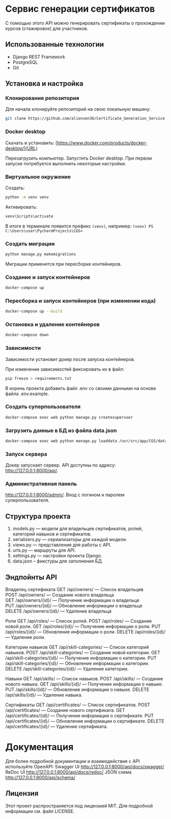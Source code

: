 # Сервис генерации сертификатов

С помощью этого API можно генерировать сертификаты о прохождении курсов (стажировок) для участников.

## Использованные технологии

- Django REST Framework
- PostgreSQL
- Git

## Установка и настройка

### Клонирование репозитория

Для начала клонируйте репозиторий на свою локальную машину:

```bash
git clone https://github.com/aliensen36/Certificate_Generation_Service.git
```

### Docker desktop

Скачать и установить:
[https://www.docker.com/products/docker-desktop/](URL)

Перезагрузить компьютер.
Запустить Docker desktop. При первом запуске потребуется выполнить некоторые настройки.

### Виртуальное окружение
Создать:
```bash
python -m venv venv
```  
Активировать:
```bash
venv\Scripts\activate
```

В итоге в терминале появится префикс `(venv)`, например:
`(venv) PS C:\Users\user\PycharmProjects\CGS>`

### Создать миграции
```bash
python manage.py makemigrations
```
Миграции применятся при пересборке контейнеров.

### Создание и запуск контейнеров
```bash
docker-compose up
```

### Пересборка и запуск контейнеров (при изменении кода)
```bash
docker-compose up --build
```

### Остановка и удаление контейнеров
```bash
docker-compose down
```

### Зависимости

Зависимости установит докер после запуска контейнеров.

При изменении зависимостей фиксировать их в файл:
```bash
pip freeze > requirements.txt
```
В корень проекта добавить файл .env со своими данными на основе файла .env.example.


### Создать суперпользователя
```bash
docker-compose exec web python manage.py createsuperuser
```

### Загрузить данные в БД из файла data.json
```bash
docker-compose exec web python manage.py loaddata /usr/src/app/CGS/data/data.json
```

### Запуск сервера
Докер запускает сервер.
API доступны по адресу: http://127.0.0.1:8000/api/.

### Административная панель
http://127.0.0.1:8000/admin/.
Вход с логином и паролем суперпользователя.


## Структура проекта
1.	models.py — модели для владельцев сертификатов, ролей, категорий навыков и сертификатов.
2.	serializers.py — сериализаторы для каждой модели.
3.	views.py — представления для работы с API.
4.	urls.py — маршруты для API.
5.	settings.py — настройки проекта Django.
6.	data.json – фикстуры для заполнения БД.



## Эндпойнты API

Владелец сертификата
GET /api/owners/ — Список владельцев  
POST /api/owners/ — Создание нового владельца  
GET /api/owners/{id}/ — Получение информации о владельце  
PUT /api/owners/{id}/ — Обновление информации о владельце  
DELETE /api/owners/{id}/ — Удаление владельца  

Роли
GET /api/roles/ — Список ролей.
POST /api/roles/ — Создание новой роли.
GET /api/roles/{id}/ — Получение информации о роли.
PUT /api/roles/{id}/ — Обновление информации о роли.
DELETE /api/roles/{id}/ — Удаление роли.

Категории навыков
GET /api/skill-categories/ — Список категорий навыков.
POST /api/skill-categories/ — Создание новой категории.
GET /api/skill-categories/{id}/ — Получение информации о категории.
PUT /api/skill-categories/{id}/ — Обновление информации о категории.
DELETE /api/skill-categories/{id}/ — Удаление категории.

Навыки
GET /api/skills/ — Список навыков.
POST /api/skills/ — Создание нового навыка.
GET /api/skills/{id}/ — Получение информации о навыке.
PUT /api/skills/{id}/ — Обновление информации о навыке.
DELETE /api/skills/{id}/ — Удаление навыка.

Сертификаты
GET /api/certificates/ — Список сертификатов.
POST /api/certificates/ — Создание нового сертификата.
GET /api/certificates/{id}/ — Получение информации о сертификате.
PUT /api/certificates/{id}/ — Обновление информации о сертификате.
DELETE /api/certificates/{id}/ — Удаление сертификата.



# Документация

Для более подробной документации и взаимодействия с API используйте OpenAPI:
Swagger UI http://127.0.0.1:8000/api/docs/swagger/
ReDoc UI http://127.0.0.1:8000/api/docs/redoc/
JSON схема http://127.0.0.1:8000/api/schema/

## Лицензия
Этот проект распространяется под лицензией MIT. Для подробной информации см. файл LICENSE.


